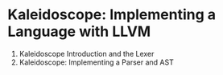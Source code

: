 # Kaleidoscope: Implementing a Language with LLVM


1. Kaleidoscope Introduction and the Lexer
2. Kaleidoscope: Implementing a Parser and AST
